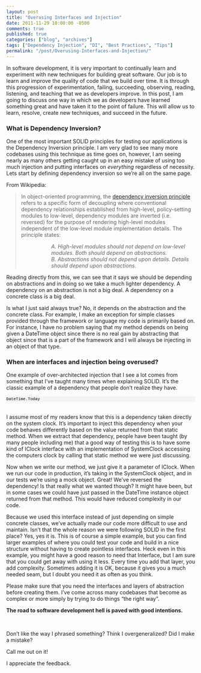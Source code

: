 ```yaml
---
layout: post
title: "Overusing Interfaces and Injection"
date: 2011-11-29 10:00:00 -0500
comments: true
published: true
categories: ["blog", "archives"]
tags: ["Dependency Injection", "DI", "Best Practices", "Tips"]
permalink: "/post/Overusing-Interfaces-and-Injection/"
---
```

<!-- more -->



<p>In software development, it is very important to continually learn and experiment with new techniques for building great software. Our job is to learn and improve the quality of code that we build over time. It is through this progression of experimentation, failing, succeeding, observing, reading, listening, and teaching that we as developers improve. In this post, I am going to discuss one way in which we as developers have learned something great and have taken it to the point of failure. This will allow us to learn, resolve, create new techniques, and succeed in the future.</p>
<h3>What is Dependency Inversion?</h3>
<p>One of the most important SOLID principles for testing our applications is the Dependency Inversion principle. I am very glad to see many more codebases using this technique as time goes on, however, I am seeing nearly as many others getting caught up in an easy mistake of using too much injection and putting interfaces on <em>everything</em> regardless of necessity. Lets start by defining dependency inversion so we&rsquo;re all on the same page.</p>
<p>From Wikipedia:</p>
<blockquote>
<p>In object-oriented programming, the <a href="http://en.wikipedia.org/wiki/Dependency_inversion_principle" target="_blank">dependency inversion principle</a> refers to a specific form of decoupling where conventional dependency relationships established from high-level, policy-setting modules to low-level, dependency modules are inverted (i.e. reversed) for the purpose of rendering high-level modules independent of the low-level module implementation details. The principle states:</p>
<dl><dd><dl><dd><em>A. High-level modules should not depend on low-level modules. Both should depend on abstractions.</em></dd><dd><em>B. Abstractions should not depend upon details. Details should depend upon abstractions.</em></dd></dl></dd></dl></blockquote>
<p>Reading directly from this, we can see that it says we should be depending on abstractions and in doing so we take a much lighter dependency. A dependency on an abstraction is not a big deal. A dependency on a concrete class is a big deal.</p>
<p>Is what I just said always true? No, it depends on the abstraction and the concrete class. For example, I make an exception for simple classes provided through the framework or language my code is primarily based on. For instance, I have no problem saying that my method depends on being given a DateTime object since there is no real gain by abstracting that object since that is a part of the framework and I will always be injecting in an object of that type.</p>
<h3>When are interfaces and injection being overused?</h3>
<p>One example of over-architected injection that I see a lot comes from something that I&rsquo;ve taught many times when explaining SOLID. It&rsquo;s the classic example of a dependency that people don&rsquo;t realize they have.</p>
<div id="codeSnippetWrapper">
<pre id="codeSnippet" style="text-align: left; line-height: 12pt; background-color: #f4f4f4; margin: 0em; width: 100%; font-family: 'Courier New', courier, monospace; direction: ltr; color: black; font-size: 8pt; overflow: visible; border-style: none; padding: 0px;">DateTime.Today</pre>
<br /></div>
<p>I assume most of my readers know that this is a dependency taken directly on the system clock. It&rsquo;s important to inject this dependency when your code behaves differently based on the value returned from that static method. When we extract that dependency, people have been taught (by many people including me) that a good way of testing this is to have some kind of IClock interface with an implementation of SystemClock accessing the computers clock by calling that static method we were just discussing.</p>
<p>Now when we write our method, we just give it a parameter of IClock. When we run our code in production, it&rsquo;s taking in the SystemClock object, and in our tests we&rsquo;re using a mock object. Great! We&rsquo;ve reversed the dependency! Is that really what we wanted though? It might have been, but in some cases we could have just passed in the DateTime instance object returned from that method. This would have reduced complexity in our code.</p>
<p>Because we used this interface instead of just depending on simple concrete classes, we&rsquo;ve actually made our code more difficult to use and maintain. Isn&rsquo;t that the whole reason we were following SOLID in the first place? Yes, yes it is. This is of course a simple example, but you can find larger examples of where you could test your code and build in a nice structure without having to create pointless interfaces. Heck even in this example, you might have a good reason to need that Interface, but I am sure that you could get away with using it less. Every time you add that layer, you add complexity. Sometimes adding it is OK, because it gives you a much needed seam, but I doubt you need it as often as you think.</p>
<p>Please make sure that you need the interfaces and layers of abstraction before creating them. I&rsquo;ve come across many codebases that become as complex or more simply by trying to do things &ldquo;the right way&rdquo;.</p>
<p><strong>The road to software development hell is paved with good intentions.</strong></p>
<p>&nbsp;</p>
<p>Don&rsquo;t like the way I phrased something? Think I overgeneralized? Did I make a mistake?</p>
<p>Call me out on it!</p>
<p>I appreciate the feedback.</p>
